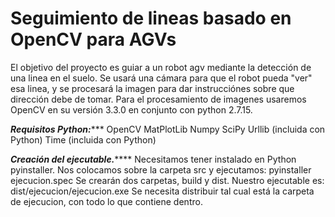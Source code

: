 # Seguimiento de lineas basado en OpenCV para AGVs

El objetivo del proyecto es guiar a un robot agv mediante la detección de una linea en el suelo. Se usará una cámara para 
que el robot pueda "ver" esa linea, y se procesará la imagen para dar instrucciónes sobre que dirección debe de tomar.
Para el procesamiento de imagenes usaremos OpenCV en su versión 3.3.0 en conjunto con python 2.7.15.

*********Requisitos Python:************
OpenCV
MatPlotLib
Numpy
SciPy
Urllib (incluida con Python)
Time (incluida con Python)

***********Creación del ejecutable.***************
Necesitamos tener instalado en Python pyinstaller.
Nos colocamos sobre la carpeta src y ejecutamos: pyinstaller ejecucion.spec
Se crearán dos carpetas, build y dist. Nuestro ejecutable es: dist/ejecucion/ejecucion.exe
Se necesita distribuir tal cual está la carpeta de ejecucion, con todo lo que contiene dentro.
